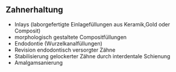 ## Zahnerhaltung

- Inlays (laborgefertigte Einlagefüllungen aus Keramik,Gold oder Composit)
- morphologisch gestaltete Compositfüllungen
- Endodontie (Wurzelkanalfüllungen)
- Revision endodontisch versorgter Zähne
- Stabilisierung gelockerter Zähne durch interdentale Schienung
- Amalgamsanierung
